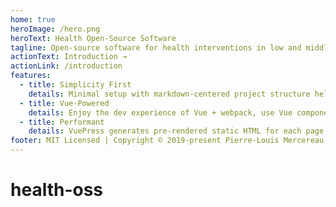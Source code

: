 ```yaml
---
home: true
heroImage: /hero.png
heroText: Health Open-Source Software
tagline: Open-source software for health interventions in low and middle-income countries
actionText: Introduction →
actionLink: /introduction
features:
  - title: Simplicity First
    details: Minimal setup with markdown-centered project structure helps you focus on writing.
  - title: Vue-Powered
    details: Enjoy the dev experience of Vue + webpack, use Vue components in markdown, and develop custom themes with Vue.
  - title: Performant
    details: VuePress generates pre-rendered static HTML for each page, and runs as an SPA once a page is loaded.
footer: MIT Licensed | Copyright © 2019-present Pierre-Louis Mercereau
---
```


# health-oss
